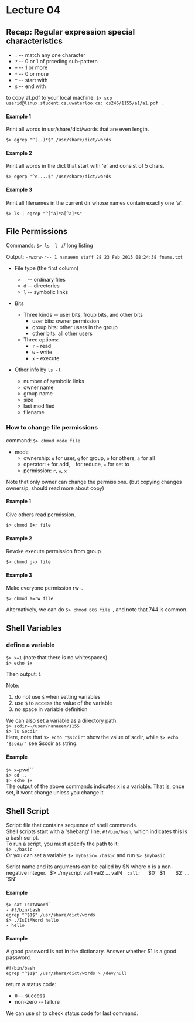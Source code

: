 # Lecture 04

## Recap: Regular expression special characteristics
* `.` -- match any one character
* `?` -- 0 or 1 of prceding sub-pattern
* `+` -- 1 or more 
* `*` -- 0 or more
* `^` -- start with
* `$` -- end with

to copy a1.pdf to your local machine: `$> scp userid@linux.student.cs.uwaterloo.ca: cs246/1155/a1/a1.pdf .`

#### Example 1 
Print all words in usr/share/dict/words that are even length.

`$> egrep "^(..)*$" /usr/share/dict/words `

#### Example 2 
Print all words in the dict that start with 'e' and consist of 5 chars.

`$> egerp "^e....$" /usr/share/dict/words `

#### Example 3 
Print all filenames in the current dir whose names contain exactly one 'a'.

`$> ls | egrep "^[^a]*a[^a]*$" `

## File Permissions
Commands: `$> ls -l `     // long listing

Output: `-rwxrw-r-- 1 nanaeem staff 28 23 Feb 2015 08:24:38 fname.txt`

* File type (the first column)
	* `-` -- ordinary files
	* `d` -- directories
	* `l` -- symbolic links

* Bits
	* Three kinds -- user bits, froup bits, and other bits
		* user bits: owner permission
		* group bits: other users in the group 
		* other bits: all other users
	* Three options:
		* `r` - read
		* `w` - write
		* `x` - execute

* Other info by `ls -l`
	* number of symbolic links
	* owner name
	* group name
	* size 
	* last modified
	* filename

### How to change file permissions

command: `$> chmod mode file `

* mode
	* ownership: 
	  `u` for user, `g` for group, `o` for others, `a` for all
	* operator: 
	  `+` for add, `-` for reduce, `=` for set to
	* permission: 
	  `r`, `w`, `x`

Note that only owner can change the permissions. (but copying changes ownersip, should read more about copy)

#### Example 1
Give others read permission.

`$> chmod 0+r file `

#### Example 2
Revoke execute permission from group

`$> chmod g-x file `

#### Example 3
Make everyone permission rw-.

`$> chmod a=rw file `

Alternatively, we can do `$> chmod 666 file `, and note that 744 is common.

## Shell Variables
### define a variable
`$> x=1`  (note that there is no whitespaces)  
`$> echo $x`

Then output: `1`

Note: 
1. do not use `$` when setting variables
2. use `$` to access the value of the variable
3. no space in variable definition

We can also set a variable as a directory path:   
`$> scdir=~/user/nanaeem/1155`   
`$> ls $ecdir`  
Here, note that `$> echo "$scdir"` show the value of scdir, while `$> echo '$scdir'` 
see $scdir as string.

#### Example  
`$> x=`pwd``  
`$> cd ..`  
`$> echo $x`  
The output of the above commands indicates x is a variable. That is, once set, it wont 
change unless you change it.

## Shell Script
Script: file that contains sequence of shell commands.  
Shell scripts start with a 'shebang' line, `#!/bin/bash`, which indicates this is a bash script.  
To run a script, you must apecify the path to it:  
`$> ./basic`  
Or you can set a variable `$> mybasic=./basic` and run `$> $mybasic`.  

Script name and its arguments can be called by $N where n is a non-negative integer.  
`$> ./myscript val1 val2 ... valN`  
call:	 `$0`		`$1`	`$2` ... `$N`  

#### Example
```
$> cat IsItAWord`
- #!/bin/bash
egrep "^$1$" /usr/share/dict/words
$> ./IsItAWord hello
- hello

```

#### Example 
A good password is not in the dictionary. Answer whether $1 is a good password.  
```
#!/bin/bash
egrep "^$1$" /usr/share/dict/words > /dev/null

```
return a status code:  
* `0` -- success
* non-zero -- failure  

We can use `$?` to check status code for last command.

